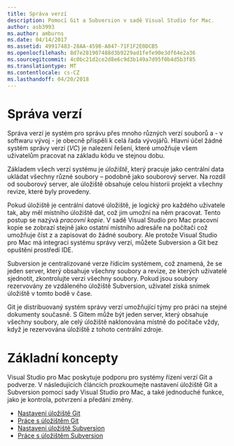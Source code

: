 ```yaml
---
title: Správa verzí
description: Pomocí Git a Subversion v sadě Visual Studio for Mac.
author: asb3993
ms.author: amburns
ms.date: 04/14/2017
ms.assetid: 49917483-28AA-4598-A847-71F1F2E0DCB5
ms.openlocfilehash: 8d7e281907488d3b9229ad1fefe90e3df64e2a36
ms.sourcegitcommit: 4c0bc21d2ce2d8e6c9d3b149a7d95f0b4d5b3f85
ms.translationtype: MT
ms.contentlocale: cs-CZ
ms.lasthandoff: 04/20/2018
---
```

# <a name="version-control"></a>Správa verzí

Správa verzí je systém pro správu přes mnoho různých verzí souborů a - v softwaru vývoj - je obecně přispěli k celá řada vývojářů. Hlavní účel žádné systém správy verzí (_VC_) je nalezení řešení, které umožňuje všem uživatelům pracovat na základu kódu ve stejnou dobu.

Základem všech verzí systému je _úložiště_, který pracuje jako centrální data ukládat všechny různé soubory – podobně jako souborový server. Na rozdíl od souborový server, ale úložiště obsahuje celou historii projekt a všechny revize, které byly provedeny.

Pokud úložiště je centrální datové úložiště, je logický pro každého uživatele tak, aby měl místního úložiště dat, což jim umožní na něm pracovat. Tento postup se nazývá _pracovní kopie_. V sadě Visual Studio pro Mac pracovní kopie se zobrazí stejně jako ostatní místního adresáře na počítači což umožňuje číst z a zapisovat do žádné soubory. Ale protože Visual Studio pro Mac má integraci systému správy verzí, můžete Subversion a Git bez opuštění prostředí IDE.

Subversion je centralizované verze řídicím systémem, což znamená, že se jeden server, který obsahuje všechny soubory a revize, ze kterých uživatelé sjednotit, zkontrolujte verzi všechny soubory. Pokud jsou soubory rezervovány ze vzdáleného úložiště Subversion, uživatel získá snímek úložiště v tomto bodě v čase.

Git je distribuovaný systém správy verzí umožňující týmy pro práci na stejné dokumenty současně. S Gitem může být jeden server, který obsahuje všechny soubory, ale celý úložiště naklonována místně do počítače vždy, když je rezervována úložiště z tohoto centrální zdroje.

# <a name="basic-concepts"></a>Základní koncepty 

Visual Studio pro Mac poskytuje podporu pro systémy řízení verzí Git a podverze. V následujících článcích prozkoumejte nastavení úložiště Git a Subversion pomocí sady Visual Studio pro Mac, a také jednoduché funkce, jako je kontrola, potvrzení a předání změny.

* [Nastavení úložiště Git](~/set-up-git-repository.md) 
* [Práce s úložištěm Git](~/working-with-git.md)
* [Nastavení úložiště Subversion](~/set-up-subversion-repository.md)
* [Práce s úložištěm Subversion](~/working-with-subversion.md)